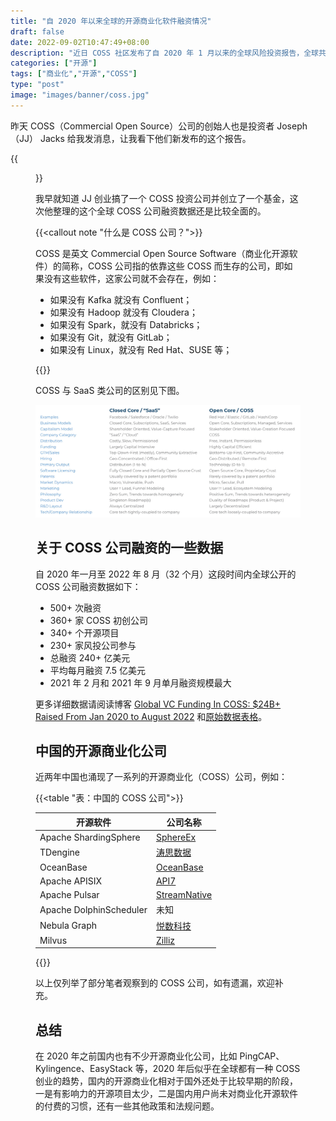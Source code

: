 ```yaml
---
title: "自 2020 年以来全球的开源商业化软件融资情况"
draft: false
date: 2022-09-02T10:47:49+08:00
description: "近日 COSS 社区发布了自 2020 年 1 月以来的全球风险投资报告，全球共有超过 240 亿美元开源商业化软件公司融资。"
categories: ["开源"]
tags: ["商业化","开源","COSS"]
type: "post"
image: "images/banner/coss.jpg"
---
```


昨天 COSS（Commercial Open Source）公司的创始人也是投资者 Joseph（JJ） Jacks 给我发消息，让我看下他们新发布的这个报告。

{{<figure title="JJ 给我发的报告" src="jj.jpg" width="50%">}}

我早就知道 JJ 创业搞了一个 COSS 投资公司并创立了一个基金，这次他整理的这个全球 COSS 公司融资数据还是比较全面的。

{{<callout note "什么是 COSS 公司？">}}

COSS 是英文 Commercial Open Source Software（商业化开源软件）的简称，COSS 公司指的依靠这些 COSS 而生存的公司，即如果没有这些软件，这家公司就不会存在，例如：

- 如果没有 Kafka 就没有 Confluent；
- 如果没有 Hadoop 就没有 Cloudera；
- 如果没有 Spark，就没有 Databricks；
- 如果没有 Git，就没有 GitLab；
- 如果没有 Linux，就没有 Red Hat、SUSE 等；

{{</callout>}}

COSS 与 SaaS 类公司的区别见下图。

![COSS 与 SaaS 类公司对比](coss-vs-sass.jpg)

## 关于 COSS 公司融资的一些数据

自 2020 年一月至 2022 年 8 月（32 个月）这段时间内全球公开的 COSS 公司融资数据如下：

- 500+ 次融资
- 360+ 家 COSS 初创公司
- 340+ 个开源项目
- 230+ 家风投公司参与
- 总融资 240+ 亿美元
- 平均每月融资 7.5 亿美元
- 2021 年 2 月和 2021 年 9 月单月融资规模最大

更多详细数据请阅读博客 [Global VC Funding In COSS: $24B+ Raised From Jan 2020 to August 2022](https://www.coss.community/cossc/global-vc-funding-into-coss-24b-raised-from-jan-2020-to-august-2022-3pc6) 和[原始数据表格](https://docs.google.com/spreadsheets/d/1Bz0lxWzwW8q9AUSO5HgRrUyfR47em6YQW4h8PF_vRmE/edit#gid=666389338)。

## 中国的开源商业化公司

近两年中国也涌现了一系列的开源商业化（COSS）公司，例如：

{{<table "表：中国的 COSS 公司">}}

| 开源软件                | 公司名称                                 |
| ----------------------- | ---------------------------------------- |
| Apache ShardingSphere   | [SphereEx](https://sphere-ex.cn)         |
| TDengine                | [涛思数据](https://www.taosdata.com/)    |
| OceanBase               | [OceanBase](https://www.oceanbase.com/)  |
| Apache APISIX           | [API7](https://www.apiseven.com/)        |
| Apache Pulsar           | [StreamNative](https://streamnative.io/) |
| Apache DolphinScheduler | 未知                                     |
| Nebula Graph            | [悦数科技](https://www.vesoft.com/cn/)   |
| Milvus                  | [Zilliz](https://zilliz.com/)            |

{{</table>}}

以上仅列举了部分笔者观察到的 COSS 公司，如有遗漏，欢迎补充。

## 总结

在 2020 年之前国内也有不少开源商业化公司，比如 PingCAP、Kylingence、EasyStack 等，2020 年后似乎在全球都有一种 COSS 创业的趋势，国内的开源商业化相对于国外还处于比较早期的阶段，一是有影响力的开源项目太少，二是国内用户尚未对商业化开源软件的付费的习惯，还有一些其他政策和法规问题。

